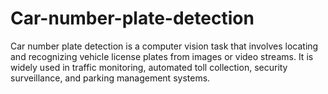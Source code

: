 # Car-number-plate-detection
Car number plate detection is a computer vision task that involves locating and recognizing vehicle license plates from images or video streams. It is widely used in traffic monitoring, automated toll collection, security surveillance, and parking management systems.
